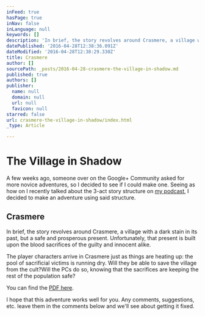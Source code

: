 ```yaml
---
inFeed: true
hasPage: true
inNav: false
inLanguage: null
keywords: []
description: 'In brief, the story revolves around Crasmere, a village with a dark stain in its past, but a safe and prosperous present. Unfortunately, that present is built upon the blood sacrifices of the guilty and innocent alike.'
datePublished: '2016-04-28T12:38:36.091Z'
dateModified: '2016-04-28T12:38:29.330Z'
title: Crasmere
author: []
sourcePath: _posts/2016-04-28-crasmere-the-village-in-shadow.md
published: true
authors: []
publisher:
  name: null
  domain: null
  url: null
  favicon: null
starred: false
url: crasmere-the-village-in-shadow/index.html
_type: Article

---
```

# The Village in Shadow

A few weeks ago, someone over on the Google+ Community asked for more novice adventures, so I decided to see if I could make one. Seeing as how on I recently talked about the 3-act story structure on [my podcast][0], I decided to make an adventure using said structure.

## Crasmere

In brief, the story revolves around Crasmere, a village with a dark stain in its past, but a safe and prosperous present. Unfortunately, that present is built upon the blood sacrifices of the guilty and innocent alike.

The player characters arrive in Crasmere just as things are heating up: the pool of sacrificial victims is running dry. Will they be able to save the village from the cult?Will the PCs do so, knowing that the sacrifices are keeping the rest of the population safe?

You can find the [PDF here][1].

I hope that this adventure works well for you. Any comments, suggestions, etc. leave them in the comments below and we'll see about getting it fixed.

[0]: http://sharkbonepodcast.com/2016/04/podchatter14/
[1]: https://goo.gl/OMpzGT
